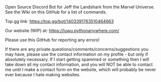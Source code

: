 Open Source Discord Bot for Jeff the Landshark from the Marvel Universe.
See the Wiki on this GitHub for a list of commands.

Top.gg link: https://top.gg/bot/1403391763510464663

Our website (WIP) at: https://luwu.pythonanywhere.com/

Please use this GitHub for reporting any errors!

If there are any private questions/comments/concerns/suggestions you may have, please use the contact information on my profile - but only if absolutely necessary. If I start getting spammed or something then I will take down all my contact information, and you will NOT be able to contact me until I make a contact form on the website, which will probably be never ever because I hate making websites.
